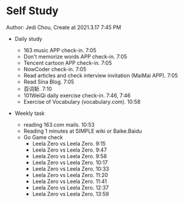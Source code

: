 # Self Study

Author: Jedi Chou, Create at 2021.3.17 7:45 PM

* Daily study
  * 163 music APP check-in. 7:05
  * Don't memorize words APP check-in. 7:05
  * Tencent cartoon APP check-in. 7:05
  * NowCoder check-in. 7:05
  * Read articles and check interview invitation (MaiMai APP). 7:05
  * Read Sina Blog. 7:05
  * 百词斩. 7:10
  * 101WeiQi daily exercise check-in. 7:46, 7:46
  * Exercise of Vocabulary (vocabulary.com). 10:58

* Weekly task
  * reading 163.com mails. 10:53
  * Reading 1 minutes at SIMPLE wiki or Baike.Baidu
  * Go Game check
    * Leela Zero vs Leela Zero. 9:15
    * Leela Zero vs Leela Zero. 9:47
    * Leela Zero vs Leela Zero. 9:58
    * Leela Zero vs Leela Zero. 10:17
    * Leela Zero vs Leela Zero. 10:33
    * Leela Zero vs Leela Zero. 11:20
    * Leela Zero vs Leela Zero. 11:41
    * Leela Zero vs Leela Zero. 12:37
    * Leela Zero vs Leela Zero. 13:59
